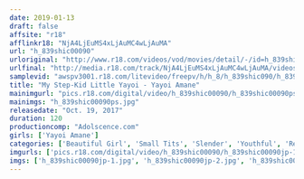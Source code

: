```yaml
---
date: 2019-01-13
draft: false
affsite: "r18"
afflinkr18: "NjA4LjEuMS4xLjAuMC4wLjAuMA"
url: "h_839shic00090"
urloriginal: "http://www.r18.com/videos/vod/movies/detail/-/id=h_839shic00090"
urlfinal: "http://media.r18.com/track/NjA4LjEuMS4xLjAuMC4wLjAuMA/videos/vod/movies/detail/-/id=h_839shic00090"
samplevid: "awspv3001.r18.com/litevideo/freepv/h/h_8/h_839shic090/h_839shic090_dmb_w.mp4"
title: "My Step-Kid Little Yayoi - Yayoi Amane"
mainimgurl: "pics.r18.com/digital/video/h_839shic00090/h_839shic00090ps.jpg"
mainimgs: "h_839shic00090ps.jpg"
releasedate: "Oct. 19, 2017"
duration: 120
productioncomp: "Adolscence.com"
girls: ['Yayoi Amane']
categories: ['Beautiful Girl', 'Small Tits', 'Slender', 'Youthful', 'Relatives', 'Featured Actress', 'Hi-Def']
imgurls: ['pics.r18.com/digital/video/h_839shic00090/h_839shic00090jp-1.jpg', 'pics.r18.com/digital/video/h_839shic00090/h_839shic00090jp-2.jpg', 'pics.r18.com/digital/video/h_839shic00090/h_839shic00090jp-3.jpg', 'pics.r18.com/digital/video/h_839shic00090/h_839shic00090jp-4.jpg', 'pics.r18.com/digital/video/h_839shic00090/h_839shic00090jp-5.jpg', 'pics.r18.com/digital/video/h_839shic00090/h_839shic00090jp-6.jpg', 'pics.r18.com/digital/video/h_839shic00090/h_839shic00090jp-7.jpg', 'pics.r18.com/digital/video/h_839shic00090/h_839shic00090jp-8.jpg', 'pics.r18.com/digital/video/h_839shic00090/h_839shic00090jp-9.jpg', 'pics.r18.com/digital/video/h_839shic00090/h_839shic00090jp-10.jpg', 'pics.r18.com/digital/video/h_839shic00090/h_839shic00090jp-11.jpg', 'pics.r18.com/digital/video/h_839shic00090/h_839shic00090jp-12.jpg', 'pics.r18.com/digital/video/h_839shic00090/h_839shic00090jp-13.jpg', 'pics.r18.com/digital/video/h_839shic00090/h_839shic00090jp-14.jpg', 'pics.r18.com/digital/video/h_839shic00090/h_839shic00090jp-15.jpg', 'pics.r18.com/digital/video/h_839shic00090/h_839shic00090jp-16.jpg', 'pics.r18.com/digital/video/h_839shic00090/h_839shic00090jp-17.jpg', 'pics.r18.com/digital/video/h_839shic00090/h_839shic00090jp-18.jpg', 'pics.r18.com/digital/video/h_839shic00090/h_839shic00090jp-19.jpg', 'pics.r18.com/digital/video/h_839shic00090/h_839shic00090jp-20.jpg']
imgs: ['h_839shic00090jp-1.jpg', 'h_839shic00090jp-2.jpg', 'h_839shic00090jp-3.jpg', 'h_839shic00090jp-4.jpg', 'h_839shic00090jp-5.jpg', 'h_839shic00090jp-6.jpg', 'h_839shic00090jp-7.jpg', 'h_839shic00090jp-8.jpg', 'h_839shic00090jp-9.jpg', 'h_839shic00090jp-10.jpg', 'h_839shic00090jp-11.jpg', 'h_839shic00090jp-12.jpg', 'h_839shic00090jp-13.jpg', 'h_839shic00090jp-14.jpg', 'h_839shic00090jp-15.jpg', 'h_839shic00090jp-16.jpg', 'h_839shic00090jp-17.jpg', 'h_839shic00090jp-18.jpg', 'h_839shic00090jp-19.jpg', 'h_839shic00090jp-20.jpg']
---
```

